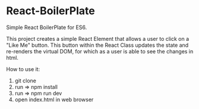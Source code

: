 # React-BoilerPlate
Simple React BoilerPlate for ES6.

This project creates a simple React Element that allows a user to click on a "Like Me" button. This button within the React Class updates the state and re-renders the virtual DOM, for which as a user is able to see the changes in html.

How to use it:
1. git clone
2. run => npm install
3. run => npm run dev
4. open index.html in web browser
